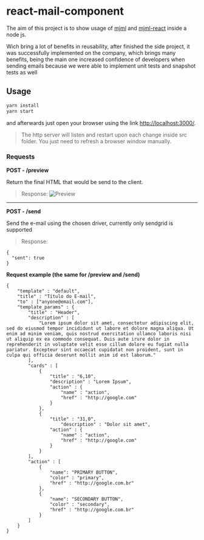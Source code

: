 # react-mail-component

The aim of this project is to show usage of [mjml](https://mjml.io/) and [mjml-react](https://github.com/wix-incubator/mjml-react) inside a node js.

Wich bring a lot of benefits in reusability, after finished the side project, it was successfully implemented on the company, which brings many benefits, being the main one increased confidence of developers when sending emails because we were able to implement unit tests and snapshot tests as well

## Usage

```bash
yarn install
yarn start
```

and afterwards just open your browser using the link [http://localhost:3000/](http://localhost:3000/).

> The http server will listen and restart upon each change inside src folder.
> You just need to refresh a browser window manually.

### Requests

**POST - /preview**

Return the final HTML that would be send to the client.

> Response:
![Preview](https://i.ibb.co/ft2XqVg/Captura-de-Tela-2020-07-29-a-s-18-24-41.png)

---


**POST - /send**

Send the e-mail using the chosen driver, currently only sendgrid is supported

> Response: 
```
{
  "sent": true
}
```

**Request example (the same for /preview and /send)**

```
{
	"template" : "default",
	"title" : "Título do E-mail",
	"to" : ["anyone@email.com"],
	"template_params" : {
		"title" : "Header",
		"description" : [
			"Lorem ipsum dolor sit amet, consectetur adipiscing elit, sed do eiusmod tempor incididunt ut labore et dolore magna aliqua. Ut enim ad minim veniam, quis nostrud exercitation ullamco laboris nisi ut aliquip ex ea commodo consequat. Duis aute irure dolor in reprehenderit in voluptate velit esse cillum dolore eu fugiat nulla pariatur. Excepteur sint occaecat cupidatat non proident, sunt in culpa qui officia deserunt mollit anim id est laborum."
		],
		"cards" : [
			{
				"title" : "6,10",
				"description" : "Lorem Ipsum",
				"action" : {
					"name" : "action",
					"href" : "http://google.com"
				}
			},
			{
				"title" : "31,0",
					"description" : "Dolor sit amet",
				"action" : {
					"name" : "action",
					"href" : "http://google.com"
				}
			}
		],
		"action" : [
			{
				"name": "PRIMARY BUTTON",
				"color" : "primary",
				"href" : "http://google.com.br"
			},
			{
				"name": "SECONDARY BUTTON",
				"color" : "secondary",
				"href" : "http://google.com.br"
			}
		]
	}
}
```

